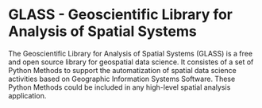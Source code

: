 GLASS - Geoscientific Library for Analysis of Spatial Systems
====================

The Geoscientific Library for Analysis of Spatial Systems (GLASS) is a free and open source library for geospatial data science.
It consistes of a set of Python Methods to support the automatization of spatial data science activities based on Geographic Information Systems Software. These Python Methods could be included in any high-level spatial analysis application.